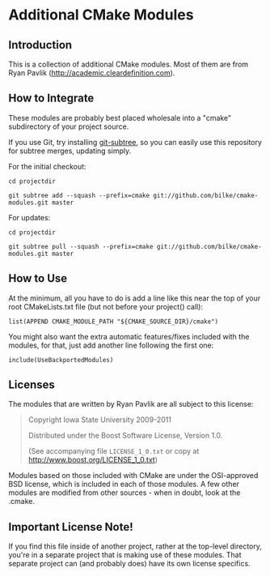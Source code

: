 Additional CMake Modules
========================

Introduction
------------

This is a collection of additional CMake modules.
Most of them are from Ryan Pavlik (<http://academic.cleardefinition.com>).

How to Integrate
----------------

These modules are probably best placed wholesale into a "cmake" subdirectory
of your project source.

If you use Git, try installing [git-subtree][1],
so you can easily use this repository for subtree merges, updating simply.

For the initial checkout:

	cd projectdir

	git subtree add --squash --prefix=cmake git://github.com/bilke/cmake-modules.git master

For updates:

	cd projectdir

	git subtree pull --squash --prefix=cmake git://github.com/bilke/cmake-modules.git master


How to Use
----------

At the minimum, all you have to do is add a line like this near the top
of your root CMakeLists.txt file (but not before your project() call):

	list(APPEND CMAKE_MODULE_PATH "${CMAKE_SOURCE_DIR}/cmake")

You might also want the extra automatic features/fixes included with the
modules, for that, just add another line following the first one:

	include(UseBackportedModules)


Licenses
--------

The modules that are written by Ryan Pavlik are all subject to this license:

> Copyright Iowa State University 2009-2011
>
> Distributed under the Boost Software License, Version 1.0.
>
> (See accompanying file `LICENSE_1_0.txt` or copy at
> <http://www.boost.org/LICENSE_1_0.txt>)

Modules based on those included with CMake are under the OSI-approved
BSD license, which is included in each of those modules.  A few other modules
are modified from other sources - when in doubt, look at the .cmake.

Important License Note!
-----------------------

If you find this file inside of another project, rather at the top-level
directory, you're in a separate project that is making use of these modules.
That separate project can (and probably does) have its own license specifics.


[1]: http://github.com/apenwarr/git-subtree  "Git Subtree master"